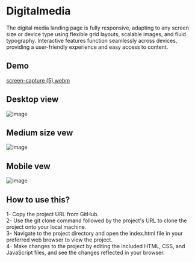 # Digitalmedia

The digital media landing page is fully responsive, adapting to any screen size or device type using flexible grid layouts, scalable images, and fluid typography. Interactive features function seamlessly across devices, providing a user-friendly experience and easy access to content.

## Demo


[screen-capture (5).webm](https://user-images.githubusercontent.com/84174011/230704572-1024f022-8aee-48f2-8e9a-7f51908fe416.webm)


## Desktop view
![image](https://user-images.githubusercontent.com/84174011/230704632-9c2e38f6-bdff-46d3-8aa7-38bd5d2960ac.png)


## Medium size vew
![image](https://user-images.githubusercontent.com/84174011/230704701-ada207bd-ea1f-427d-822e-f52a1cbf36d3.png)



## Mobile vew
![image](https://user-images.githubusercontent.com/84174011/230704663-11a401d6-8b1b-4d5a-b4cd-05684c230eca.png)

## How to use this?

1- Copy the project URL from GitHub.<br>
2- Use the git clone command followed by the project's URL to clone the project onto your local machine.<br>
3- Navigate to the project directory and open the index.html file in your preferred web browser to view the project.<br>
4- Make changes to the project by editing the included HTML, CSS, and JavaScript files, and see the changes reflected in your browser.
